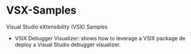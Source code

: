 # VSX-Samples
Visual Studio eXtensibility (VSX) Samples

- VSIX Debugger Visualizer: shows how to leverage a VSIX package de deploy a Visual Studio debugger visualizer.
